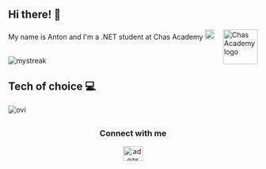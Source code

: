 ## Hi there! 👋

<img src="https://user-images.githubusercontent.com/113366808/224336356-c09c9402-9e83-44f3-a870-8bae1bf2d7d0.svg" width ="70" height="70" alt="Chas Academy logo" align="right">
<p align="left">My name is Anton and I'm a .NET student at Chas Academy <img src="https://user-images.githubusercontent.com/113366808/224347548-c069f9ed-aee0-4f73-bf95-a4784774941e.svg" width ="20" height="20" alt="Chas Academy logo"></p> 
</br>

<img src="https://github-readme-streak-stats.herokuapp.com/?user=Anton-Dahlstrom&theme=tokyonight" alt="mystreak"/>

## Tech of choice 💻
<img src="https://github-readme-stats.vercel.app/api/top-langs?username=Anton-Dahlstrom&show_icons=true&locale=en&layout=compact&theme=tokyonight" alt="ovi" />

##
<h3 align="center">Connect with me</h3>
<p align="center">
<a href="https://www.linkedin.com/in/anton-dahlstr%C3%B6m-5a56a9297/" target="blank"><img align="center" src="https://raw.githubusercontent.com/rahuldkjain/github-profile-readme-generator/master/src/images/icons/Social/linked-in-alt.svg" alt="adozs" height="30" width="40" /></a>
</p>